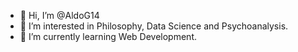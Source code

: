 - 👋 Hi, I’m @AldoG14
- 👀 I’m interested in Philosophy, Data Science and Psychoanalysis.
- 🌱 I’m currently learning Web Development.
<!---
AldoG14/AldoG14 is a ✨ special ✨ repository because its `README.md` (this file) appears on your GitHub profile.
You can click the Preview link to take a look at your changes.
--->

